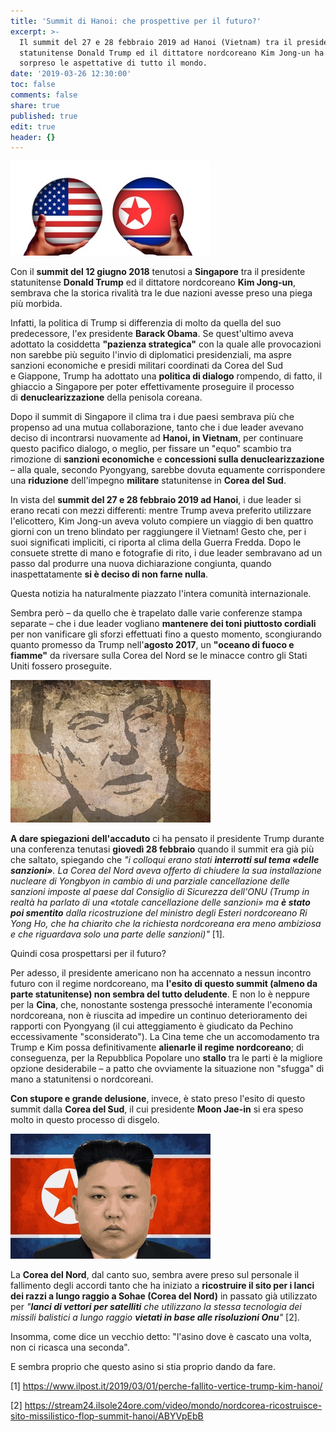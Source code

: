 ```yaml
---
title: 'Summit di Hanoi: che prospettive per il futuro?'
excerpt: >-
  Il summit del 27 e 28 febbraio 2019 ad Hanoi (Vietnam) tra il presidente
  statunitense Donald Trump ed il dittatore nordcoreano Kim Jong-un ha deluso e
  sorpreso le aspettative di tutto il mondo.
date: '2019-03-26 12:30:00'
toc: false
comments: false
share: true
published: true
edit: true
header: {}
---
```

[![Usa North Korea Conflict](/assets/images/usa-2893863_960_720.jpeg)](https://pixabay.com/photos/usa-north-korea-conflict-trump-2893863/)

Con il **summit del 12 giugno 2018**  tenutosi a **Singapore** tra il presidente statunitense **Donald Trump** ed il dittatore nordcoreano **Kim Jong-un**, sembrava che la storica rivalità tra le due nazioni avesse preso una piega più morbida.

Infatti, la politica di Trump si differenzia di molto da quella del suo predecessore, l'ex presidente **Barack Obama**. Se quest'ultimo aveva adottato la cosiddetta **"pazienza strategica"** con la quale alle provocazioni non sarebbe più seguito l'invio di diplomatici presidenziali, ma aspre sanzioni economiche e presidi militari coordinati da Corea del Sud e Giappone, Trump ha adottato una **politica di dialogo** rompendo, di fatto, il ghiaccio a Singapore per poter effettivamente proseguire il processo di **denuclearizzazione** della penisola coreana.

Dopo il summit di Singapore il clima tra i due paesi sembrava più che propenso ad una mutua collaborazione, tanto che i due leader avevano deciso di incontrarsi nuovamente ad **Hanoi, in Vietnam**, per continuare questo pacifico dialogo, o meglio, per fissare un "equo" scambio tra rimozione di **sanzioni economiche** e **concessioni sulla denuclearizzazione** – alla quale, secondo Pyongyang, sarebbe dovuta equamente corrispondere una **riduzione** dell'impegno **militare** statunitense in **Corea del Sud**.

In vista del **summit del 27 e 28 febbraio 2019 ad Hanoi**, i due leader si erano recati con mezzi differenti: mentre Trump aveva preferito utilizzare l'elicottero, Kim Jong-un aveva voluto compiere un viaggio di ben quattro giorni con un treno blindato per raggiungere il Vietnam! Gesto che, per i suoi significati impliciti, ci riporta al clima della Guerra Fredda. Dopo le consuete strette di mano e fotografie di rito, i due leader sembravano ad un passo dal produrre una nuova dichiarazione congiunta, quando inaspettatamente **si è deciso di non farne nulla**.

Questa notizia ha naturalmente piazzato l'intera comunità internazionale.

Sembra però – da quello che è trapelato dalle varie conferenze stampa separate – che i due leader vogliano **mantenere dei toni piuttosto cordiali** per non vanificare gli sforzi effettuati fino a questo momento, scongiurando quanto promesso da Trump nell'**agosto 2017**, un **"oceano di fuoco e fiamme"** da riversare sulla Corea del Nord se le minacce contro gli Stati Uniti fossero proseguite.

[![Trump Us President Usa](/assets/images/trump-1822121_960_720.jpeg)](https://pixabay.com/illustrations/trump-us-president-usa-policy-1822121/)

**A dare spiegazioni dell'accaduto** ci ha pensato il presidente Trump durante una conferenza tenutasi **giovedì 28 febbraio** quando il summit era già più che saltato, spiegando che _"i colloqui erano stati **interrotti sul tema «delle sanzioni»**. La Corea del Nord aveva offerto di chiudere la sua installazione nucleare di Yongbyon in cambio di una parziale cancellazione delle sanzioni imposte al paese dal Consiglio di Sicurezza dell'ONU (Trump in realtà ha parlato di una «totale cancellazione delle sanzioni» ma **è stato poi smentito** dalla ricostruzione del ministro degli Esteri nordcoreano Ri Yong Ho, che ha chiarito che la richiesta nordcoreana era meno ambiziosa e che riguardava solo una parte delle sanzioni)"_ \[1].

Quindi cosa prospettarsi per il futuro?

Per adesso, il presidente americano non ha accennato a nessun incontro futuro con il regime nordcoreano, ma **l'esito di questo summit (almeno da parte statunitense) non sembra del tutto deludente**. E non lo è neppure per la **Cina**, che, nonostante sostenga pressoché interamente l'economia nordcoreana, non è riuscita ad impedire un continuo deterioramento dei rapporti con Pyongyang (il cui atteggiamento è giudicato da Pechino eccessivamente "sconsiderato"). La Cina teme che un accomodamento tra Trump e Kim possa definitivamente **alienarle il regime nordcoreano**; di conseguenza, per la Repubblica Popolare uno **stallo** tra le parti è la migliore opzione desiderabile – a patto che ovviamente la situazione non "sfugga" di mano a statunitensi o nordcoreani.

**Con stupore e grande delusione**, invece, è stato preso l'esito di questo summit dalla **Corea del Sud**, il cui presidente **Moon Jae-in** si era speso molto in questo processo di disgelo.


[![North Korea Kim Jong-Un Supreme](/assets/images/north-korea-2972195_960_720.jpeg)](https://pixabay.com/illustrations/north-korea-kim-jong-un-2972195/)

La **Corea del Nord**, dal canto suo, sembra avere preso sul personale il fallimento degli accordi tanto che ha iniziato a **ricostruire il sito per i lanci dei razzi a lungo raggio a Sohae (Corea del Nord)** in passato già utilizzato per _"**lanci di vettori per satelliti** che utilizzano la stessa tecnologia dei missili balistici a lungo raggio **vietati in base alle risoluzioni Onu**"_ \[2].

Insomma, come dice un vecchio detto: "l'asino dove è cascato una volta, non ci ricasca una seconda".

E sembra proprio che questo asino si stia proprio dando da fare.

\[1] <https://www.ilpost.it/2019/03/01/perche-fallito-vertice-trump-kim-hanoi/>

\[2] <https://stream24.ilsole24ore.com/video/mondo/nordcorea-ricostruisce-sito-missilistico-flop-summit-hanoi/ABYVpEbB>
